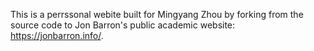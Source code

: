 This is a perrssonal webite built for Mingyang Zhou by forking from the  source code to Jon Barron's public academic website: https://jonbarron.info/.
